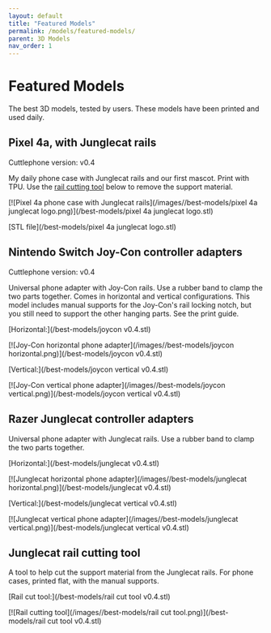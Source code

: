 ```yaml
---
layout: default
title: "Featured Models"
permalink: /models/featured-models/
parent: 3D Models
nav_order: 1
---
```



# Featured Models

The best 3D models, tested by users. These models have been printed and used daily.

## Pixel 4a, with Junglecat rails

Cuttlephone version: v0.4

My daily phone case with Junglecat rails and our first mascot. Print with TPU. Use the [rail cutting tool](#junglecat-rail-cutting-tool) below to remove the support material.

[![Pixel 4a phone case with Junglecat rails](/images//best-models/pixel 4a junglecat logo.png)](/best-models/pixel 4a junglecat logo.stl)

[STL file](/best-models/pixel 4a junglecat logo.stl)

## Nintendo Switch Joy-Con controller adapters

Cuttlephone version: v0.4

Universal phone adapter with Joy-Con rails. Use a rubber band to clamp the two parts together. Comes in horizontal and vertical configurations. This model includes manual supports for the Joy-Con's rail locking notch, but you still need to support the other hanging parts. See the print guide.

[Horizontal:](/best-models/joycon v0.4.stl)

[![Joy-Con horizontal phone adapter](/images//best-models/joycon horizontal.png)](/best-models/joycon v0.4.stl)


[Vertical:](/best-models/joycon vertical v0.4.stl)

[![Joy-Con vertical phone adapter](/images//best-models/joycon vertical.png)](/best-models/joycon vertical v0.4.stl)


## Razer Junglecat controller adapters

Universal phone adapter with Junglecat rails. Use a rubber band to clamp the two parts together.

[Horizontal:](/best-models/junglecat v0.4.stl)

[![Junglecat horizontal phone adapter](/images//best-models/junglecat horizontal.png)](/best-models/junglecat v0.4.stl)


[Vertical:](/best-models/junglecat vertical v0.4.stl)

[![Junglecat vertical phone adapter](/images//best-models/junglecat vertical.png)](/best-models/junglecat vertical v0.4.stl)


## Junglecat rail cutting tool

A tool to help cut the support material from the Junglecat rails. For phone cases, printed flat, with the manual supports.

[Rail cut tool:](/best-models/rail cut tool v0.4.stl)

[![Rail cutting tool](/images//best-models/rail cut tool.png)](/best-models/rail cut tool v0.4.stl)
